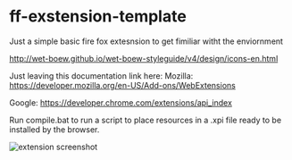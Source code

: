 # ff-exstension-template
Just a simple basic fire fox extesnsion to get fimiliar witht the enviornment

http://wet-boew.github.io/wet-boew-styleguide/v4/design/icons-en.html

Just leaving this documentation link here:
Mozilla:
https://developer.mozilla.org/en-US/Add-ons/WebExtensions

Google:
https://developer.chrome.com/extensions/api_index

Run compile.bat to run a script to place resources in a .xpi file ready to be installed by the browser.

![extension screenshot](https://raw.githubusercontent.com/Emil-A/ff-exstension-template/master/images/screenshot.png)
